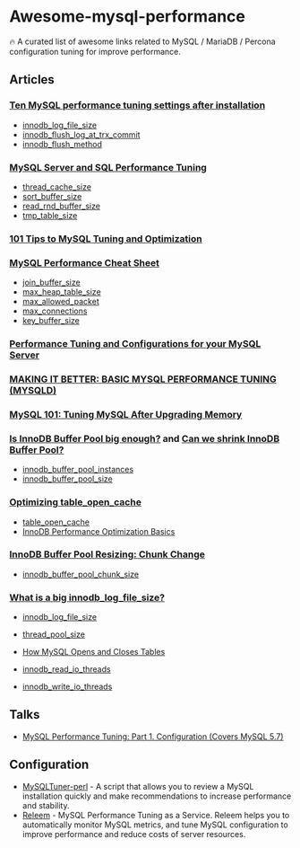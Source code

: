 # Awesome-mysql-performance
🔥 A curated list of awesome links related to MySQL / MariaDB / Percona configuration tuning for improve performance.

## Articles

### [Ten MySQL performance tuning settings after installation](https://www.percona.com/blog/2014/01/28/10-mysql-performance-tuning-settings-after-installation/)
- [innodb_log_file_size](https://releem.com/docs/mysql-performance-tuning/innodb_log_file_size)
- [innodb_flush_log_at_trx_commit](https://releem.com/docs/mysql-performance-tuning/innodb_flush_log_at_trx_commit)
- [innodb_flush_method](https://releem.com/docs/mysql-performance-tuning/innodb_flush_method)

### [MySQL Server and SQL Performance Tuning](https://www.oracle.com/technetwork/community/developer-day/mysql-performance-tuning-403029.pdf)
- [thread_cache_size](https://releem.com/docs/mysql-performance-tuning/thread_cache_size)
- [sort_buffer_size](https://releem.com/docs/mysql-performance-tuning/sort_buffer_size)
- [read_rnd_buffer_size](https://releem.com/docs/mysql-performance-tuning/read_rnd_buffer_size)
- [tmp_table_size](https://releem.com/docs/mysql-performance-tuning/tmp_table_size)

### [101 Tips to MySQL Tuning and Optimization](https://www.monitis.com/blog/101-tips-to-mysql-tuning-and-optimization/)

### [MySQL Performance Cheat Sheet](https://severalnines.com/database-blog/mysql-performance-cheat-sheet)
- [join_buffer_size](https://releem.com/docs/mysql-performance-tuning/join_buffer_size)
- [max_heap_table_size](https://releem.com/docs/mysql-performance-tuning/max_heap_table_size)
- [max_allowed_packet](https://releem.com/docs/mysql-performance-tuning/max_allowed_packet)
- [max_connections](https://releem.com/docs/mysql-performance-tuning/max_connections)
- [key_buffer_size](https://releem.com/docs/mysql-performance-tuning/key_buffer_size)

### [Performance Tuning and Configurations for your MySQL Server](https://www.universalclass.com/articles/computers/performance-tuning-and-configurations-for-your-mysql-server.htm)

### [MAKING IT BETTER: BASIC MYSQL PERFORMANCE TUNING (MYSQLD)](https://mediatemple.net/community/products/dv/204404044/making-it-better%3A-basic-mysql-performance-tuning-(mysqld))

### [MySQL 101: Tuning MySQL After Upgrading Memory](https://www.percona.com/blog/2020/09/30/mysql-101-tuning-mysql-after-upgrading-memory/)

### [Is InnoDB Buffer Pool big enough?](https://vettabase.com/blog/is-innodb-buffer-pool-big-enough/) and [Can we shrink InnoDB Buffer Pool?](https://vettabase.com/blog/can-we-shrink-innodb-buffer-pool/)
- [innodb_buffer_pool_instances](https://releem.com/docs/mysql-performance-tuning/innodb_buffer_pool_instances)
- [innodb_buffer_pool_size](https://releem.com/docs/mysql-performance-tuning/innodb_buffer_pool_size)

### [Optimizing table_open_cache](https://mariadb.com/kb/en/optimizing-table_open_cache/#:~:text=This%20improves%20performance%2C%20although%20it,any%20one%20table%20cache%20instance.&text=If%20the%20number%20of%20opened,at%20increasing%20the%20table_open_cache%20value.)
- [table_open_cache](https://releem.com/docs/mysql-performance-tuning/table_open_cache)
- [InnoDB Performance Optimization Basics](https://www.percona.com/blog/2013/09/20/innodb-performance-optimization-basics-updated/)

### [InnoDB Buffer Pool Resizing: Chunk Change](https://www.percona.com/blog/2018/06/19/chunk-change-innodb-buffer-pool-resizing/)
- [innodb_buffer_pool_chunk_size](https://releem.com/docs/mysql-performance-tuning/innodb_buffer_pool_chunk_size)

### [What is a big innodb_log_file_size?](https://www.percona.com/blog/2016/05/31/what-is-a-big-innodb_log_file_size/)
- [innodb_log_file_size](https://releem.com/docs/mysql-performance-tuning/innodb_log_file_size)
- [thread_pool_size](https://releem.com/docs/mysql-performance-tuning/thread_pool_size)
- [How MySQL Opens and Closes Tables](https://dev.mysql.com/doc/refman/5.7/en/table-cache.html)

- [innodb_read_io_threads](https://releem.com/docs/mysql-performance-tuning/innodb_read_io_threads)
- [innodb_write_io_threads](https://releem.com/docs/mysql-performance-tuning/innodb_write_io_threads)

## Talks

- [MySQL Performance Tuning: Part 1. Configuration (Covers MySQL 5.7)](https://www.youtube.com/watch?v=0CqMv0ucqFA)

## Configuration

- [MySQLTuner-perl](https://github.com/major/MySQLTuner-perl) - A script that allows you to review a MySQL installation quickly and make recommendations to increase performance and stability.
- [Releem](https://releem.com) - MySQL Performance Tuning as a Service. Releem helps you to automatically monitor MySQL metrics, and tune MySQL configuration to improve performance and reduce costs of server resources.
